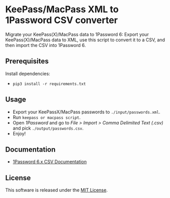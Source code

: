 # KeePass/MacPass XML to 1Password CSV converter

Migrate your KeePass(X)/MacPass data to 1Password 6: Export your KeePass(X)/MacPass data to XML,
use this script to convert it to a CSV, and then import the CSV into
1Password 6.

## Prerequisites

Install dependencies:

- `pip3 install -r requirements.txt`

## Usage

- Export your KeePassX/MacPass passwords to `./input/passwords.xml`.
- Run `keepass or macpass script`.
- Open *1Password* and go to *File > Import > Comma Delimited Text (.csv)* and
  pick `./output/passwords.csv`.
- Enjoy!

## Documentation

- [1Password 6.x CSV Documentation](https://learn2.agilebits.com/1Password4/Mac/en/KB/import.html#csv--comma-separated-values)

## License

This software is released under the [MIT License](http://opensource.org/licenses/MIT).
